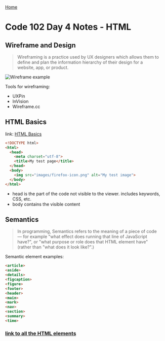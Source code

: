 [Home](/README.md)


# Code 102 Day 4 Notes - HTML

## Wireframe and Design

> Wireframing is a practice used by UX designers which allows them to define and plan the information hierarchy of their design for a website, app, or product.

![Wireframe example](https://upload.wikimedia.org/wikipedia/commons/b/b8/Wireframe_2.png)

Tools for wireframing:

- UXPin
- InVision
- Wireframe.cc

## HTML Basics

link: [HTML Basics](https://developer.mozilla.org/en-US/docs/Learn/Getting_started_with_the_web/HTML_basics)

``` html
<!DOCTYPE html>
<html>
  <head>
    <meta charset="utf-8">
    <title>My test page</title>
  </head>
  <body>
    <img src="images/firefox-icon.png" alt="My test image">
  </body>
</html>
```

- head is the part of the code not visible to the viewer. includes keywords, CSS, etc.
- body contains the visible content

## Semantics

> In programming, Semantics refers to the meaning of a piece of code — for example "what effect does running that line of JavaScript have?", or "what purpose or role does that HTML element have" (rather than "what does it look like?".)

Semantic element examples:

``` html
<article>
<aside>
<details>
<figcaption>
<figure>
<footer>
<header>
<main>
<mark>
<nav>
<section>
<summary>
<time>
```

### [link to all the HTML elements](https://developer.mozilla.org/en-US/docs/Web/HTML/Element)
